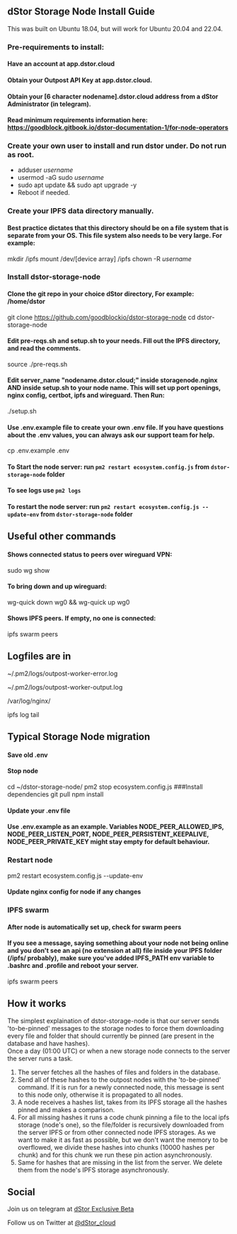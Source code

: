## dStor Storage Node Install Guide

This was built on Ubuntu 18.04, but will work for Ubuntu 20.04 and 22.04.

### Pre-requirements to install: 
#### Have an account at app.dstor.cloud
#### Obtain your Outpost API Key at app.dstor.cloud.
#### Obtain your [6 character nodename].dstor.cloud address from a dStor Administrator (in telegram).
#### Read minimum requirements information here: https://goodblock.gitbook.io/dstor-documentation-1/for-node-operators

### Create your own user to install and run dstor under. Do not run as root.

* adduser _username_
* usermod -aG sudo _username_
* sudo apt update && sudo apt upgrade -y
* Reboot if needed.
  
### Create your IPFS data directory manually. 
#### Best practice dictates that this directory should be on a file system that is separate from your OS. This file system also needs to be very large. For example: 
mkdir /ipfs 
mount /dev/[device array] /ipfs
chown -R _username_

### Install dstor-storage-node
#### Clone the git repo in your choice dStor directory, For example: /home/dstor
git clone https://github.com/goodblockio/dstor-storage-node
cd dstor-storage-node

#### Edit pre-reqs.sh and setup.sh to your needs. Fill out the IPFS directory, and read the comments. 
source ./pre-reqs.sh

#### Edit server_name "nodename.dstor.cloud;" inside storagenode.nginx AND inside setup.sh to your node name. This will set up port openings, nginx config, certbot, ipfs and wireguard. Then Run:
./setup.sh

#### Use .env.example file to create your own .env file. If you have questions about the .env values, you can always ask our support team for help.
cp .env.example .env 

#### To Start the node server: run `pm2 restart ecosystem.config.js` from  `dstor-storage-node` folder
#### To see logs use `pm2 logs`
#### To restart the node server: run `pm2 restart ecosystem.config.js --update-env` from  `dstor-storage-node` folder


## Useful other commands
#### Shows connected status to peers over wireguard VPN:
sudo wg show
#### To bring down and up wireguard:
wg-quick down wg0 && wg-quick up wg0
#### Shows IPFS peers. If empty, no one is connected:
ipfs swarm peers 


## Logfiles are in 
~/.pm2/logs/outpost-worker-error.log

~/.pm2/logs/outpost-worker-output.log

/var/log/nginx/

ipfs log tail


## Typical Storage Node migration
#### Save old .env
#### Stop node
cd ~/dstor-storage-node/
pm2 stop ecosystem.config.js
###Install dependencies
git pull
npm install
#### Update your .env file
#### Use .env.example as an example. Variables NODE_PEER_ALLOWED_IPS, NODE_PEER_LISTEN_PORT, NODE_PEER_PERSISTENT_KEEPALIVE, NODE_PEER_PRIVATE_KEY might stay empty for default behaviour.

### Restart node
pm2 restart ecosystem.config.js --update-env
#### Update nginx config for node if any changes

### IPFS swarm
#### After node is automatically set up, check for swarm peers
#### If you see a message, saying something about your node not being online and you don't see an api (no extension at all) file inside your IPFS folder (/ipfs/ probably), make sure you've added IPFS_PATH env variable to .bashrc and .profile and reboot your server.
ipfs swarm peers


## How it works
The simplest explaination of dstor-storage-node is that our server sends 'to-be-pinned' messages to the storage nodes to force them downloading every file and folder that should currently be pinned (are present in the database and have hashes).  
Once a day (01:00 UTC) or when a new storage node connects to the server the server runs a task.
1. The server fetches all the hashes of files and folders in the database.
2. Send all of these hashes to the outpost nodes with the 'to-be-pinned' command. If it is run for a newly connected node, this message is sent to this node only, otherwise it is propagated to all nodes.
3. A node receives a hashes list, takes from its IPFS storage all the hashes pinned and makes a comparison.
4. For all missing hashes it runs a code chunk pinning a file to the local ipfs storage (node's one), so the file/folder is recursively downloaded from the server IPFS or from other connected node IPFS storages. As we want to make it as fast as possible, but we don't want the memory to be overflowed, we divide these hashes into chunks (10000 hashes per chunk) and for this chunk we run these pin action asynchronously.
5. Same for hashes that are missing in the list from the server. We delete them from the node's IPFS storage asynchronously.


## Social
Join us on telegram at [dStor Exclusive Beta](https://t.me/+Y_ZInOK9phgxZjFh)

Follow us on Twitter at [@dStor_cloud](https://twitter.com/dstor_cloud)
